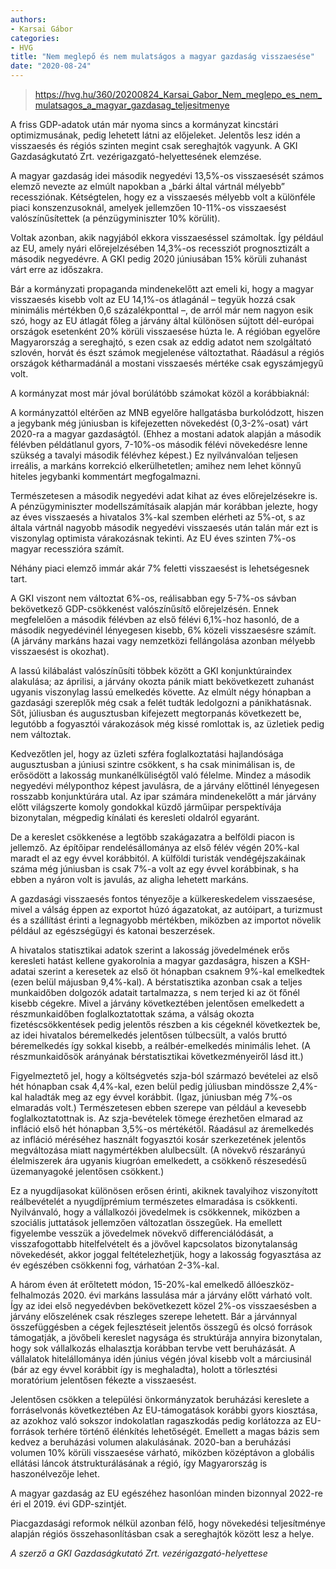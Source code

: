 ```yaml
---
authors:
- Karsai Gábor
categories:
- HVG
title: "Nem meglepő és nem mulatságos a magyar gazdaság visszaesése"
date: "2020-08-24"
---
```


> https://hvg.hu/360/20200824_Karsai_Gabor_Nem_meglepo_es_nem_mulatsagos_a_magyar_gazdasag_teljesitmenye

A friss GDP-adatok után már nyoma sincs a kormányzat kincstári optimizmusának, pedig lehetett látni az előjeleket. Jelentős lesz idén a visszaesés és régiós szinten megint csak sereghajtók vagyunk. A GKI Gazdaságkutató Zrt. vezérigazgató-helyettesének elemzése.

A magyar gazdaság idei második negyedévi 13,5%-os visszaesését számos elemző nevezte az elmúlt napokban a „bárki által vártnál mélyebb” recessziónak. Kétségtelen, hogy ez a visszaesés mélyebb volt a különféle piaci konszenzusoknál, amelyek jellemzően 10-11%-os visszaesést valószínűsítettek (a pénzügyminiszter 10% körülit).

Voltak azonban, akik nagyjából ekkora visszaeséssel számoltak. Így például az EU, amely nyári előrejelzésében 14,3%-os recessziót prognosztizált a második negyedévre. A GKI pedig 2020 júniusában 15% körüli zuhanást várt erre az időszakra.

Bár a kormányzati propaganda mindenekelőtt azt emeli ki, hogy a magyar visszaesés kisebb volt az EU 14,1%-os átlagánál – tegyük hozzá csak minimális mértékben 0,6 százalékponttal –, de arról már nem nagyon esik szó, hogy az EU átlagát főleg a járvány által különösen sújtott dél-európai országok esetenként 20% körüli visszaesése húzta le. A régióban egyelőre Magyarország a sereghajtó, s ezen csak az eddig adatot nem szolgáltató szlovén, horvát és észt számok megjelenése változtathat. Ráadásul a régiós országok kétharmadánál a mostani visszaesés mértéke csak egyszámjegyű volt.

A kormányzat most már jóval borúlátóbb számokat közöl a korábbiaknál:

A kormányzattól eltérően az MNB egyelőre hallgatásba burkolódzott, hiszen a jegybank még júniusban is kifejezetten növekedést (0,3-2%-osat) várt 2020-ra a magyar gazdaságtól. (Ehhez a mostani adatok alapján a második félévben példátlanul gyors, 7-10%-os második félévi növekedésre lenne szükség a tavalyi második félévhez képest.) Ez nyilvánvalóan teljesen irreális, a markáns korrekció elkerülhetetlen; amihez nem lehet könnyű hiteles jegybanki kommentárt megfogalmazni.

Természetesen a második negyedévi adat kihat az éves előrejelzésekre is. A pénzügyminiszter modellszámításaik alapján már korábban jelezte, hogy az éves visszaesés a hivatalos 3%-kal szemben elérheti az 5%-ot, s az általa vártnál nagyobb második negyedévi visszaesés után talán már ezt is viszonylag optimista várakozásnak tekinti. Az EU éves szinten 7%-os magyar recesszióra számít.

Néhány piaci elemző immár akár 7% feletti visszaesést is lehetségesnek tart.

A GKI viszont nem változtat 6%-os, reálisabban egy 5-7%-os sávban bekövetkező GDP-csökkenést valószínűsítő előrejelzésén. Ennek megfelelően a második félévben az első félévi 6,1%-hoz hasonló, de a második negyedévinél lényegesen kisebb, 6% közeli visszaesésre számít. (A járvány markáns hazai vagy nemzetközi fellángolása azonban mélyebb visszaesést is okozhat).

A lassú kilábalást valószínűsíti többek között a GKI konjunktúraindex alakulása; az áprilisi, a járvány okozta pánik miatt bekövetkezett zuhanást ugyanis viszonylag lassú emelkedés követte. Az elmúlt négy hónapban a gazdasági szereplők még csak a felét tudták ledolgozni a pánikhatásnak. Sőt, júliusban és augusztusban kifejezett megtorpanás következett be, legutóbb a fogyasztói várakozások még kissé romlottak is, az üzletiek pedig nem változtak.

Kedvezőtlen jel, hogy az üzleti szféra foglalkoztatási hajlandósága augusztusban a júniusi szintre csökkent, s ha csak minimálisan is, de erősödött a lakosság munkanélküliségtől való félelme. Mindez a második negyedévi mélyponthoz képest javulásra, de a járvány előttinél lényegesen rosszabb konjunktúrára utal. Az ipar számára mindenekelőtt a már járvány előtt világszerte komoly gondokkal küzdő járműipar perspektívája bizonytalan, mégpedig kínálati és keresleti oldalról egyaránt.

De a kereslet csökkenése a legtöbb szakágazatra a belföldi piacon is jellemző. Az építőipar rendelésállománya az első félév végén 20%-kal maradt el az egy évvel korábbitól. A külföldi turisták vendégéjszakáinak száma még júniusban is csak 7%-a volt az egy évvel korábbinak, s ha ebben a nyáron volt is javulás, az aligha lehetett markáns.

A gazdasági visszaesés fontos tényezője a külkereskedelem visszaesése, mivel a válság éppen az exportot húzó ágazatokat, az autóipart, a turizmust és a szállítást érinti a legnagyobb mértékben, miközben az importot növelik például az egészségügyi és katonai beszerzések.

A hivatalos statisztikai adatok szerint a lakosság jövedelmének erős keresleti hatást kellene gyakorolnia a magyar gazdaságra, hiszen a KSH-adatai szerint a keresetek az első öt hónapban csaknem 9%-kal emelkedtek (ezen belül májusban 9,4%-kal). A bérstatisztika azonban csak a teljes munkaidőben dolgozók adatait tartalmazza, s nem terjed ki az öt főnél kisebb cégekre. Mivel a járvány következtében jelentősen emelkedett a részmunkaidőben foglalkoztatottak száma, a válság okozta fizetéscsökkentések pedig jelentős részben a kis cégeknél következtek be, az idei hivatalos béremelkedés jelentősen túlbecsült, a valós bruttó béremelkedés így sokkal kisebb, a reálbér-emelkedés minimális lehet. (A részmunkaidősök arányának bérstatisztikai következményeiről lásd itt.)

Figyelmeztető jel, hogy a költségvetés szja-ból származó bevételei az első hét hónapban csak 4,4%-kal, ezen belül pedig júliusban mindössze 2,4%-kal haladták meg az egy évvel korábbit. (Igaz, júniusban még 7%-os elmaradás volt.) Természetesen ebben szerepe van például a kevesebb foglalkoztatottnak is. Az szja-bevételek tömege érezhetően elmarad az infláció első hét hónapban 3,5%-os mértékétől. Ráadásul az áremelkedés az infláció méréséhez használt fogyasztói kosár szerkezetének jelentős megváltozása miatt nagymértékben alulbecsült. (A növekvő részarányú élelmiszerek ára ugyanis kiugróan emelkedett, a csökkenő részesedésű üzemanyagoké jelentősen csökkent.)

Ez a nyugdíjasokat különösen erősen érinti, akiknek tavalyihoz viszonyított reálbevételét a nyugdíjprémium természetes elmaradása is csökkenti. Nyilvánvaló, hogy a vállalkozói jövedelmek is csökkennek, miközben a szociális juttatások jellemzően változatlan összegűek. Ha emellett figyelembe vesszük a jövedelmek növekvő differenciálódását, a visszafogottabb hitelfelvételt és a jövővel kapcsolatos bizonytalanság növekedését, akkor joggal feltételezhetjük, hogy a lakosság fogyasztása az év egészében csökkenni fog, várhatóan 2-3%-kal.

A három éven át erőltetett módon, 15-20%-kal emelkedő állóeszköz-felhalmozás 2020. évi markáns lassulása már a járvány előtt várható volt. Így az idei első negyedévben bekövetkezett közel 2%-os visszaesésben a járvány előszelének csak részleges szerepe lehetett. Bár a járvánnyal összefüggésben a cégek fejlesztéseit jelentős összegű és olcsó források támogatják, a jövőbeli kereslet nagysága és struktúrája annyira bizonytalan, hogy sok vállalkozás elhalasztja korábban tervbe vett beruházását. A vállalatok hitelállománya idén június végén jóval kisebb volt a márciusinál (bár az egy évvel korábbit így is meghaladta), holott a törlesztési moratórium jelentősen fékezte a visszaesést.

Jelentősen csökken a települési önkormányzatok beruházási kereslete a forráselvonás következtében Az EU-támogatások korábbi gyors kiosztása, az azokhoz való sokszor indokolatlan ragaszkodás pedig korlátozza az EU-források terhére történő élénkítés lehetőségét. Emellett a magas bázis sem kedvez a beruházási volumen alakulásának. 2020-ban a beruházási volumen 10% körüli visszaesése várható, miközben középtávon a globális ellátási láncok átstrukturálásának a régió, így Magyarország is haszonélvezője lehet.

A magyar gazdaság az EU egészéhez hasonlóan minden bizonnyal 2022-re éri el 2019. évi GDP-szintjét.

Piacgazdasági reformok nélkül azonban félő, hogy növekedési teljesítménye alapján régiós összehasonlításban csak a sereghajtók között lesz a helye.

*A szerző a GKI Gazdaságkutató Zrt. vezérigazgató-helyettese*
